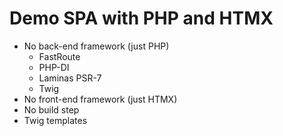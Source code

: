 # Demo SPA with PHP and HTMX

* No back-end framework (just PHP)
  * FastRoute
  * PHP-DI
  * Laminas PSR-7
  * Twig
* No front-end framework (just HTMX)
* No build step
* Twig templates